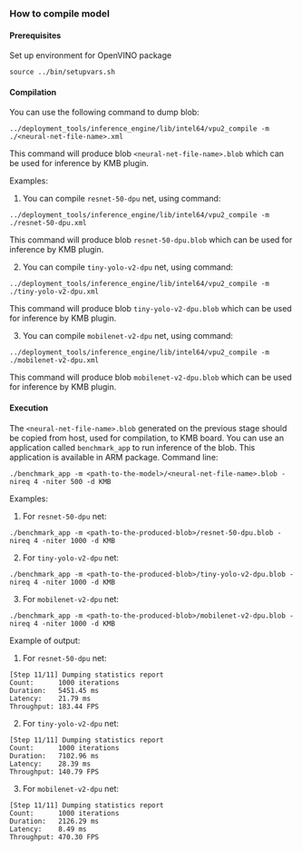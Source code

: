 ### How to compile model

#### Prerequisites
Set up environment for OpenVINO package
```
source ../bin/setupvars.sh
```

#### Compilation

You can use the following command to dump blob:

```
../deployment_tools/inference_engine/lib/intel64/vpu2_compile -m ./<neural-net-file-name>.xml
```
This command will produce blob `<neural-net-file-name>.blob` which can be used for inference by KMB plugin.

Examples:

1. You can compile `resnet-50-dpu` net, using command:

```
../deployment_tools/inference_engine/lib/intel64/vpu2_compile -m ./resnet-50-dpu.xml
```
This command will produce blob `resnet-50-dpu.blob` which can be used for inference by KMB plugin.

2. You can compile `tiny-yolo-v2-dpu` net, using command:

```
../deployment_tools/inference_engine/lib/intel64/vpu2_compile -m ./tiny-yolo-v2-dpu.xml
```
This command will produce blob `tiny-yolo-v2-dpu.blob` which can be used for inference by KMB plugin.

3. You can compile `mobilenet-v2-dpu` net, using command:

```
../deployment_tools/inference_engine/lib/intel64/vpu2_compile -m ./mobilenet-v2-dpu.xml
```
This command will produce blob `mobilenet-v2-dpu.blob` which can be used for inference by KMB plugin.

#### Execution

The `<neural-net-file-name>.blob` generated on the previous stage should be copied from host, used for compilation, to KMB board.
You can use an application called `benchmark_app` to run inference of the blob.
This application is available in ARM package. Command line:
```
./benchmark_app -m <path-to-the-model>/<neural-net-file-name>.blob -nireq 4 -niter 500 -d KMB
```

Examples:

1. For `resnet-50-dpu` net:
```
./benchmark_app -m <path-to-the-produced-blob>/resnet-50-dpu.blob -nireq 4 -niter 1000 -d KMB
```

2. For `tiny-yolo-v2-dpu` net:
```
./benchmark_app -m <path-to-the-produced-blob>/tiny-yolo-v2-dpu.blob -nireq 4 -niter 1000 -d KMB
```

3. For `mobilenet-v2-dpu` net:
```
./benchmark_app -m <path-to-the-produced-blob>/mobilenet-v2-dpu.blob -nireq 4 -niter 1000 -d KMB
```

Example of output:

1. For `resnet-50-dpu` net:
```
[Step 11/11] Dumping statistics report
Count:      1000 iterations
Duration:   5451.45 ms
Latency:    21.79 ms
Throughput: 183.44 FPS
```

2. For `tiny-yolo-v2-dpu` net:
```
[Step 11/11] Dumping statistics report
Count:      1000 iterations
Duration:   7102.96 ms
Latency:    28.39 ms
Throughput: 140.79 FPS
```

3. For `mobilenet-v2-dpu` net:
```
[Step 11/11] Dumping statistics report
Count:      1000 iterations
Duration:   2126.29 ms
Latency:    8.49 ms
Throughput: 470.30 FPS
```
